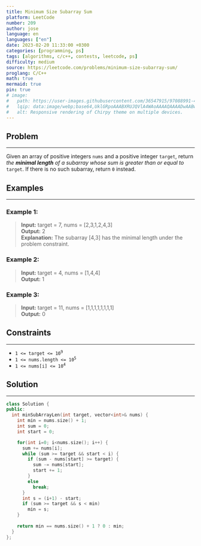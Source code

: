 ```yaml
---
title: Minimum Size Subarray Sum
platform: LeetCode
number: 209
author: jose
language: en
languages: ["en"]
date: 2023-02-20 11:33:00 +0300
categories: [programming, ps]
tags: [algorithms, c/c++, contests, leetcode, ps]
difficulty: medium
source: https://leetcode.com/problems/minimum-size-subarray-sum/
proglang: C/C++
math: true
mermaid: true
pin: true
# image:
#   path: https://user-images.githubusercontent.com/36547915/97088991-45da5d00-1652-11eb-900f-80d106540f4f.png
#   lqip: data:image/webp;base64,UklGRpoAAABXRUJQVlA4WAoAAAAQAAAADwAABwAAQUxQSDIAAAARL0AmbZurmr57yyIiqE8oiG0bejIYEQTgqiDA9vqnsUSI6H+oAERp2HZ65qP/VIAWAFZQOCBCAAAA8AEAnQEqEAAIAAVAfCWkAALp8sF8rgRgAP7o9FDvMCkMde9PK7euH5M1m6VWoDXf2FkP3BqV0ZYbO6NA/VFIAAAA
#   alt: Responsive rendering of Chirpy theme on multiple devices.
--- 
```

## Problem
---
Given an array of positive integers `nums` and a positive integer `target`, return *the **minimal length** of a subarray whose sum is greater than or equal to* `target`. If there is no such subarray, return `0` instead.

## Examples
---
### **Example 1:**  
>**Input:** target = 7, nums = [2,3,1,2,4,3]  
>**Output:** 2  
>**Explanation:** The subarray [4,3] has the minimal length under the problem constraint.

### **Example 2:**  
>**Input:** target = 4, nums = [1,4,4]  
>**Output:** 1

### **Example 3:**  
>**Input:** target = 11, nums = [1,1,1,1,1,1,1,1]  
>**Output:** 0

## Constraints
---
- <code>1 <= target <= 10<sup>9</sup></code>  
- <code>1 <= nums.length <= 10<sup>5</sup></code>  
- <code>1 <= nums[i] <= 10<sup>4</sup></code>

## Solution
---
```c++
class Solution {
public:
  int minSubArrayLen(int target, vector<int>& nums) {
    int min = nums.size() + 1;
    int sum = 0;
    int start = 0;

    for(int i=0; i<nums.size(); i++) {
      sum += nums[i];
      while (sum >= target && start < i) {
        if (sum - nums[start] >= target) {
          sum -= nums[start];
          start += 1; 
        }
        else
          break;
      }
      int s = (i+1) - start;
      if (sum >= target && s < min)
        min = s;   
    }
      
    return min == nums.size() + 1 ? 0 : min;
  }
};
```
